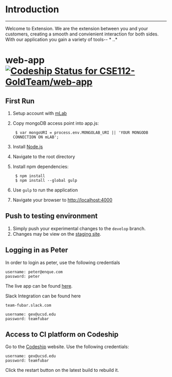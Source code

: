 # Introduction
----------------------------
Welcome to Extension. We are the extension between you and your customers, creating a smooth and convienient interaction  for both sides. With our application you gain a variety of tools--
* 
..*

# web-app [ ![Codeship Status for CSE112-GoldTeam/web-app](https://codeship.com/projects/5f33bf40-cb9d-0133-dbda-4a84e368cd36/status?branch=master)](https://codeship.com/projects/59497)


First Run
----------------------------
1. Setup account with [mLab](https://mlab.com/)
2. Copy mongoDB access point into app.js:

        $ var mongoURI = process.env.MONGOLAB_URI || 'YOUR MONGODB CONNECTION ON mLAB';
        
2. Install [Node.js](http://nodejs.org/download/)
3. Navigate to the root directory
4. Install npm dependencies:

        $ npm install
        $ npm install --global gulp

6. Use ``gulp`` to run the application
7. Navigate your browser to [http://localhost:4000](http://localhost:4000/)

Push to testing environment
----------------------------
1. Simply push your experimental changes to the ``develop`` branch.
2. Changes may be view on the [staging site](http://fubar-staging.herokuapp.com/).

Logging in as Peter
----------------------------
In order to login as peter, use the following credentials

	username: peter@enque.com
	password: peter
	
The live app can be found [here](http://team-fubar.herokuapp.com/).
	
Slack Integration can be found here

	team-fubar.slack.com
	
	username: gev@ucsd.edu
	password: teamfubar

Access to CI platform on Codeship
----------------------------
Go to the [Codeship](http://codeship.io) website.
Use the following credentials:

	username: gev@ucsd.edu
	password: teamfubar

Click the restart button on the latest build to rebuild it.
